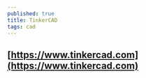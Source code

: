 ```yaml
---
published: true
title: TinkerCAD
tags: cad
---
```

## [https://www.tinkercad.com](https://www.tinkercad.com)
